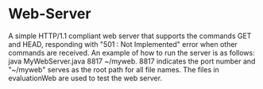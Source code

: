 # Web-Server
A simple HTTP/1.1 compliant web server that supports the commands GET and HEAD, responding with "501 : Not Implemented" error when other commands are received. An example of how to run the server is as follows: java MyWebServer.java 8817 ~/myweb. 8817 indicates the port number and "~/myweb" serves as the root path for all file names. The files in evaluationWeb are used to test the web server. 
